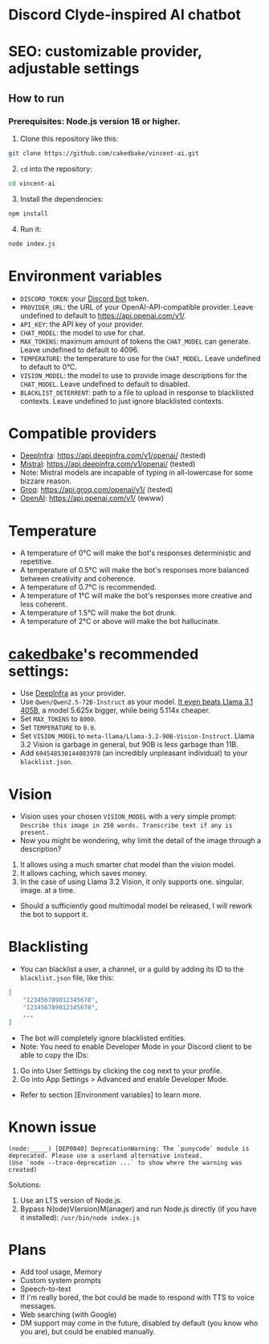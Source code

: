 # Discord Clyde-inspired AI chatbot
# SEO: customizable provider, adjustable settings

## How to run
### Prerequisites: Node.js version 18 or higher.
1. Clone this repository like this:
```bash
git clone https://github.com/cakedbake/vincent-ai.git
```
2. `cd` into the repository:
```bash
cd vincent-ai
```
3. Install the dependencies:
```bash
npm install
```
4. Run it:
```bash
node index.js
```

# Environment variables
- `DISCORD_TOKEN`: your [Discord bot](https://discord.com/developers/applications/) token.
- `PROVIDER_URL`: the URL of your OpenAI-API-compatible provider. Leave undefined to default to https://api.openai.com/v1/.
- `API_KEY`: the API key of your provider.
- `CHAT_MODEL`: the model to use for chat.
- `MAX_TOKENS`: maximum amount of tokens the `CHAT_MODEL` can generate. Leave undefined to default to 4096.
- `TEMPERATURE`: the temperature to use for the `CHAT_MODEL`. Leave undefined to default to 0°C.
- `VISION_MODEL`: the model to use to provide image descriptions for the `CHAT_MODEL`. Leave undefined to default to disabled.
- `BLACKLIST_DETERRENT`: path to a file to upload in response to blacklisted contexts. Leave undefined to just ignore blacklisted contexts.

# Compatible providers
- [DeepInfra](https://deepinfra.com/): https://api.deepinfra.com/v1/openai/ (tested)
- [Mistral](https://mistral.ai/): https://api.deepinfra.com/v1/openai/ (tested)
- Note: Mistral models are incapable of typing in all-lowercase for some bizzare reason.
- [Groq](https://groq.com/): https://api.groq.com/openai/v1/ (tested)
- [OpenAI](https://openai.com/): https://api.openai.com/v1/ (ewww)

# Temperature
- A temperature of 0°C will make the bot's responses deterministic and repetitive.
- A temperature of 0.5°C will make the bot's responses more balanced between creativity and coherence.
- A temperature of 0.7°C is recommended.
- A temperature of 1°C will make the bot's responses more creative and less coherent.
- A temperature of 1.5°C will make the bot drunk.
- A temperature of 2°C or above will make the bot hallucinate.

# [cakedbake](https://github.com/cakedbake)'s recommended settings:
- Use [DeepInfra](https://deepinfra.com/) as your provider.
- Use `Qwen/Qwen2.5-72B-Instruct` as your model. [It even beats Llama 3.1 405B](https://artificialanalysis.ai/?models_selected=o1%2Co1-mini%2Cgpt-4o-2024-08-06%2Cgpt-4o-mini%2Cllama-3-1-instruct-405b%2Cllama-3-2-instruct-90b-vision%2Cllama-3-1-instruct-70b%2Cllama-3-1-instruct-8b%2Cgemini-1-5-pro%2Cgemini-1-5-flash%2Cclaude-35-sonnet%2Cclaude-3-5-haiku%2Cmistral-large-2%2Cjamba-1-5-large%2Cqwen2-5-72b-instruct), a model 5.625x bigger, while being 5.114x cheaper.
- Set `MAX_TOKENS` to `8000`.
- Set `TEMPERATURE` to `0.0`.
- Set `VISION_MODEL` to `meta-llama/Llama-3.2-90B-Vision-Instruct`. Llama 3.2 Vision is garbage in general, but 90B is less garbage than 11B.
- Add `694548530144083978` (an incredibly unpleasant individual) to your `blacklist.json`.

# Vision
- Vision uses your chosen `VISION_MODEL` with a very simple prompt: `Describe this image in 250 words. Transcribe text if any is present.`
- Now you might be wondering, why limit the detail of the image through a description?
1. It allows using a much smarter chat model than the vision model.
2. It allows caching, which saves money.
3. In the case of using Llama 3.2 Vision, it only supports one. singular. image. at a time.
- Should a sufficiently good multimodal model be released, I will rework the bot to support it.

# Blacklisting
- You can blacklist a user, a channel, or a guild by adding its ID to the `blacklist.json` file, like this:
```json
[
	"123456789012345678",
	"123456789012345678",
	...
]
```
- The bot will completely ignore blacklisted entities.
- Note: You need to enable Developer Mode in your Discord client to be able to copy the IDs:
1. Go into User Settings by clicking the cog next to your profile.
2. Go into App Settings > Advanced and enable Developer Mode.
- Refer to section [Environment variables] to learn more.

# Known issue
```
(node:_____) [DEP0040] DeprecationWarning: The `punycode` module is deprecated. Please use a userland alternative instead.
(Use `node --trace-deprecation ...` to show where the warning was created)
```
Solutions:
1. Use an LTS version of Node.js.
2. Bypass N(ode)V(ersion)M(anager) and run Node.js directly (if you have it installed): `/usr/bin/node index.js`

# Plans
- Add tool usage, Memory
- Custom system prompts
- Speech-to-text
- If I'm really bored, the bot could be made to respond with TTS to voice messages.
- Web searching (with Google)
- DM support may come in the future, disabled by default (you know who you are), but could be enabled manually.